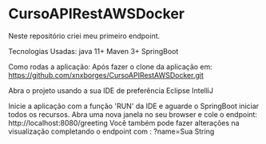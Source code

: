 # CursoAPIRestAWSDocker

Neste repositório criei meu primeiro endpoint. 

Tecnologias Usadas: 
java 11+
Maven 3+
SpringBoot

Como rodas a aplicação: 
Após fazer o clone da aplicação em: https://github.com/xnxborges/CursoAPIRestAWSDocker.git

Abra o projeto usando a sua IDE de preferência
Eclipse
IntelliJ 

Inicie a aplicação com a função 'RUN' da IDE e aguarde o SpringBoot iniciar todos os recursos.
Abra uma nova janela no seu browser e cole o endpoint: http://localhost:8080/greeting
Você também pode fazer alterações na visualização completando o endpoint com : ?name=Sua String
